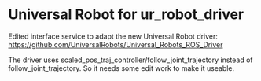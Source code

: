 # Universal Robot for ur_robot_driver
Edited interface service to adapt the new Universal Robot driver:
https://github.com/UniversalRobots/Universal_Robots_ROS_Driver

The driver uses scaled_pos_traj_controller/follow_joint_trajectory instead of follow_joint_trajectory. So it needs some edit work to make it useable.